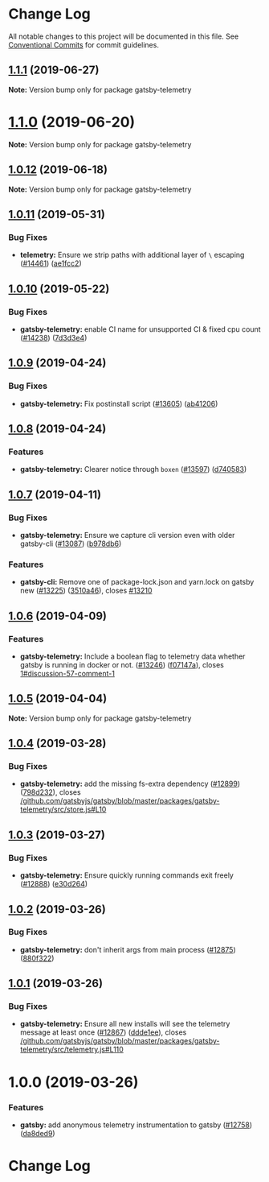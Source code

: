 # Change Log

All notable changes to this project will be documented in this file.
See [Conventional Commits](https://conventionalcommits.org) for commit guidelines.

## [1.1.1](https://github.com/gatsbyjs/gatsby/tree/master/packages/gatsby-telemetry/compare/gatsby-telemetry@1.1.0...gatsby-telemetry@1.1.1) (2019-06-27)

**Note:** Version bump only for package gatsby-telemetry

# [1.1.0](https://github.com/gatsbyjs/gatsby/tree/master/packages/gatsby-telemetry/compare/gatsby-telemetry@1.0.12...gatsby-telemetry@1.1.0) (2019-06-20)

**Note:** Version bump only for package gatsby-telemetry

## [1.0.12](https://github.com/gatsbyjs/gatsby/tree/master/packages/gatsby-telemetry/compare/gatsby-telemetry@1.0.11...gatsby-telemetry@1.0.12) (2019-06-18)

**Note:** Version bump only for package gatsby-telemetry

## [1.0.11](https://github.com/gatsbyjs/gatsby/tree/master/packages/gatsby-telemetry/compare/gatsby-telemetry@1.0.10...gatsby-telemetry@1.0.11) (2019-05-31)

### Bug Fixes

- **telemetry:** Ensure we strip paths with additional layer of `\` escaping ([#14461](https://github.com/gatsbyjs/gatsby/tree/master/packages/gatsby-telemetry/issues/14461)) ([ae1fcc2](https://github.com/gatsbyjs/gatsby/tree/master/packages/gatsby-telemetry/commit/ae1fcc2))

## [1.0.10](https://github.com/gatsbyjs/gatsby/tree/master/packages/gatsby-telemetry/compare/gatsby-telemetry@1.0.9...gatsby-telemetry@1.0.10) (2019-05-22)

### Bug Fixes

- **gatsby-telemetry:** enable CI name for unsupported CI & fixed cpu count ([#14238](https://github.com/gatsbyjs/gatsby/tree/master/packages/gatsby-telemetry/issues/14238)) ([7d3d3e4](https://github.com/gatsbyjs/gatsby/tree/master/packages/gatsby-telemetry/commit/7d3d3e4))

## [1.0.9](https://github.com/gatsbyjs/gatsby/tree/master/packages/gatsby-telemetry/compare/gatsby-telemetry@1.0.8...gatsby-telemetry@1.0.9) (2019-04-24)

### Bug Fixes

- **gatsby-telemetry:** Fix postinstall script ([#13605](https://github.com/gatsbyjs/gatsby/tree/master/packages/gatsby-telemetry/issues/13605)) ([ab41206](https://github.com/gatsbyjs/gatsby/tree/master/packages/gatsby-telemetry/commit/ab41206))

## [1.0.8](https://github.com/gatsbyjs/gatsby/tree/master/packages/gatsby-telemetry/compare/gatsby-telemetry@1.0.7...gatsby-telemetry@1.0.8) (2019-04-24)

### Features

- **gatsby-telemetry:** Clearer notice through `boxen` ([#13597](https://github.com/gatsbyjs/gatsby/tree/master/packages/gatsby-telemetry/issues/13597)) ([d740583](https://github.com/gatsbyjs/gatsby/tree/master/packages/gatsby-telemetry/commit/d740583))

## [1.0.7](https://github.com/gatsbyjs/gatsby/tree/master/packages/gatsby-telemetry/compare/gatsby-telemetry@1.0.6...gatsby-telemetry@1.0.7) (2019-04-11)

### Bug Fixes

- **gatsby-telemetry:** Ensure we capture cli version even with older gatsby-cli ([#13087](https://github.com/gatsbyjs/gatsby/tree/master/packages/gatsby-telemetry/issues/13087)) ([b978db6](https://github.com/gatsbyjs/gatsby/tree/master/packages/gatsby-telemetry/commit/b978db6))

### Features

- **gatsby-cli:** Remove one of package-lock.json and yarn.lock on gatsby new ([#13225](https://github.com/gatsbyjs/gatsby/tree/master/packages/gatsby-telemetry/issues/13225)) ([3510a46](https://github.com/gatsbyjs/gatsby/tree/master/packages/gatsby-telemetry/commit/3510a46)), closes [#13210](https://github.com/gatsbyjs/gatsby/tree/master/packages/gatsby-telemetry/issues/13210)

## [1.0.6](https://github.com/gatsbyjs/gatsby/tree/master/packages/gatsby-telemetry/compare/gatsby-telemetry@1.0.5...gatsby-telemetry@1.0.6) (2019-04-09)

### Features

- **gatsby-telemetry:** Include a boolean flag to telemetry data whether gatsby is running in docker or not. ([#13246](https://github.com/gatsbyjs/gatsby/tree/master/packages/gatsby-telemetry/issues/13246)) ([f07147a](https://github.com/gatsbyjs/gatsby/tree/master/packages/gatsby-telemetry/commit/f07147a)), closes [1#discussion-57-comment-1](https://github.com/gatsbyjs/gatsby/tree/master/packages/gatsby-telemetry/issues/discussion-57-comment-1)

## [1.0.5](https://github.com/gatsbyjs/gatsby/tree/master/packages/gatsby-telemetry/compare/gatsby-telemetry@1.0.4...gatsby-telemetry@1.0.5) (2019-04-04)

**Note:** Version bump only for package gatsby-telemetry

## [1.0.4](https://github.com/gatsbyjs/gatsby/tree/master/packages/gatsby-telemetry/compare/gatsby-telemetry@1.0.3...gatsby-telemetry@1.0.4) (2019-03-28)

### Bug Fixes

- **gatsby-telemetry:** add the missing fs-extra dependency ([#12899](https://github.com/gatsbyjs/gatsby/tree/master/packages/gatsby-telemetry/issues/12899)) ([798d232](https://github.com/gatsbyjs/gatsby/tree/master/packages/gatsby-telemetry/commit/798d232)), closes [/github.com/gatsbyjs/gatsby/blob/master/packages/gatsby-telemetry/src/store.js#L10](https://github.com/gatsbyjs/gatsby/tree/master/packages/gatsby-telemetry/issues/L10)

## [1.0.3](https://github.com/gatsbyjs/gatsby/tree/master/packages/gatsby-telemetry/compare/gatsby-telemetry@1.0.2...gatsby-telemetry@1.0.3) (2019-03-27)

### Bug Fixes

- **gatsby-telemetry:** Ensure quickly running commands exit freely ([#12888](https://github.com/gatsbyjs/gatsby/tree/master/packages/gatsby-telemetry/issues/12888)) ([e30d264](https://github.com/gatsbyjs/gatsby/tree/master/packages/gatsby-telemetry/commit/e30d264))

## [1.0.2](https://github.com/gatsbyjs/gatsby/tree/master/packages/gatsby-telemetry/compare/gatsby-telemetry@1.0.1...gatsby-telemetry@1.0.2) (2019-03-26)

### Bug Fixes

- **gatsby-telemetry:** don't inherit args from main process ([#12875](https://github.com/gatsbyjs/gatsby/tree/master/packages/gatsby-telemetry/issues/12875)) ([880f322](https://github.com/gatsbyjs/gatsby/tree/master/packages/gatsby-telemetry/commit/880f322))

## [1.0.1](https://github.com/gatsbyjs/gatsby/tree/master/packages/gatsby-telemetry/compare/gatsby-telemetry@1.0.0...gatsby-telemetry@1.0.1) (2019-03-26)

### Bug Fixes

- **gatsby-telemetry:** Ensure all new installs will see the telemetry message at least once ([#12867](https://github.com/gatsbyjs/gatsby/tree/master/packages/gatsby-telemetry/issues/12867)) ([ddde1ee](https://github.com/gatsbyjs/gatsby/tree/master/packages/gatsby-telemetry/commit/ddde1ee)), closes [/github.com/gatsbyjs/gatsby/blob/master/packages/gatsby-telemetry/src/telemetry.js#L110](https://github.com/gatsbyjs/gatsby/tree/master/packages/gatsby-telemetry/issues/L110)

# 1.0.0 (2019-03-26)

### Features

- **gatsby:** add anonymous telemetry instrumentation to gatsby ([#12758](https://github.com/gatsbyjs/gatsby/tree/master/packages/gatsby-telemetry/issues/12758)) ([da8ded9](https://github.com/gatsbyjs/gatsby/tree/master/packages/gatsby-telemetry/commit/da8ded9))

# Change Log
